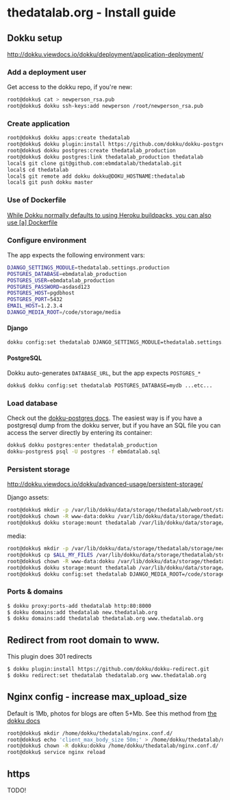 # thedatalab.org - Install guide
## Dokku setup

http://dokku.viewdocs.io/dokku/deployment/application-deployment/

### Add a deployment user

Get access to the dokku repo, if you're new:

```bash
root@dokku$ cat > newperson_rsa.pub
root@dokku$ dokku ssh-keys:add newperson /root/newperson_rsa.pub
```

### Create application

```bash
root@dokku$ dokku apps:create thedatalab
root@dokku$ dokku plugin:install https://github.com/dokku/dokku-postgres.git
root@dokku$ dokku postgres:create thedatalab_production 
root@dokku$ dokku postgres:link thedatalab_production thedatalab
local$ git clone git@github.com:ebmdatalab/thedatalab.git
local$ cd thedatalab
local$ git remote add dokku dokku@DOKU_HOSTNAME:thedatalab
local$ git push dokku master
```

### Use of Dockerfile

[While Dokku normally defaults to using Heroku buildpacks, you can also use \[a\] Dockerfile](http://dokku.viewdocs.io/dokku~v0.21.4/deployment/methods/dockerfiles/)

### Configure environment

The app expects the following environment vars:

```bash
DJANGO_SETTINGS_MODULE=thedatalab.settings.production
POSTGRES_DATABASE=ebmdatalab_production
POSTGRES_USER=ebmdatalab_production
POSTGRES_PASSWORD=asdasd123
POSTGRES_HOST=pgdbhost
POSTGRES_PORT=5432
EMAIL_HOST=1.2.3.4
DJANGO_MEDIA_ROOT=/code/storage/media
```

#### Django

```bash
dokku config:set thedatalab DJANGO_SETTINGS_MODULE=thedatalab.settings.production
```

#### PostgreSQL

Dokku auto-generates `DATABASE_URL`, but the app expects `POSTGRES_*`

```bash
dokku$ dokku config:set thedatalab POSTGRES_DATABASE=mydb ...etc...
```

### Load database

Check out the [dokku-postgres docs](https://github.com/dokku/dokku-postgres). The easiest way is if you have a postgresql dump from the dokku server, but if you have an SQL file you can access the server directly by entering its container:

```bash
dokku$ dokku postgres:enter thedatalab_production
dokku-postgres$ psql -U postgres -f ebmdatalab.sql
```

### Persistent storage

http://dokku.viewdocs.io/dokku/advanced-usage/persistent-storage/

Django assets:

```bash
root@dokku$ mkdir -p /var/lib/dokku/data/storage/thedatalab/webroot/static/
root@dokku$ chown -R www-data:dokku /var/lib/dokku/data/storage/thedatalab
root@dokku$ dokku storage:mount thedatalab /var/lib/dokku/data/storage/thedatalab/webroot:/code/webroot
```

media:

```bash
root@dokku$ mkdir -p /var/lib/dokku/data/storage/thedatalab/storage/media
root@dokku$ cp $ALL_MY_FILES /var/lib/dokku/data/storage/thedatalab/storage/media
root@dokku$ chown -R www-data:dokku /var/lib/dokku/data/storage/thedatalab
root@dokku$ dokku storage:mount thedatalab /var/lib/dokku/data/storage/thedatalab/storage:/code/storage
root@dokku$ dokku config:set thedatalab DJANGO_MEDIA_ROOT=/code/storage/media
```

### Ports & domains

```bash
$ dokku proxy:ports-add thedatalab http:80:8000
$ dokku domains:add thedatalab new.thedatalab.org 
$ dokku domains:add thedatalab thedatalab.org www.thedatalab.org 
```

## Redirect from root domain to www. 

This plugin does 301 redirects

```bash
$ dokku plugin:install https://github.com/dokku/dokku-redirect.git
$ dokku redirect:set thedatalab thedatalab.org www.thedatalab.org
```

## Nginx config - increase  max_upload_size

Default is 1Mb, photos for blogs are often 5+Mb. See this method from [the dokku docs](http://dokku.viewdocs.io/dokku/configuration/nginx/#customizing-via-configuration-files-included-by-the-default-tem)

```bash
root@dokku$ mkdir /home/dokku/thedatalab/nginx.conf.d/
root@dokku$ echo 'client_max_body_size 50m;' > /home/dokku/thedatalab/nginx.conf.d/upload.conf
root@dokku$ chown -R dokku:dokku /home/dokku/thedatalab/nginx.conf.d/
root@dokku$ service nginx reload
```

## https

TODO!
